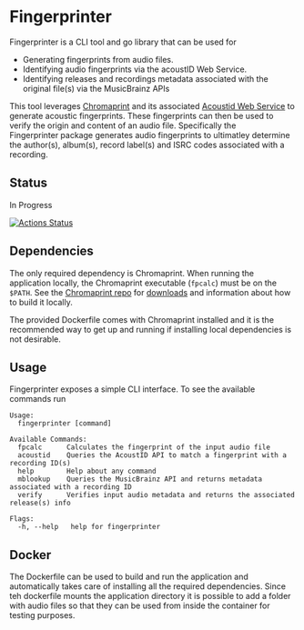 # Fingerprinter

Fingerprinter is a CLI tool and go library that can be used for
- Generating fingerprints from audio files.
- Identifying audio fingerprints via the acoustID Web Service.
- Identifying releases and recordings metadata associated with the original file(s) via the MusicBrainz APIs

This tool leverages [Chromaprint](https://acoustid.org/chromaprint) and its associated [Acoustid Web Service](https://acoustid.org/webservice) to generate acoustic fingerprints.
These fingerprints can then be used to verify the origin and content of an audio file.
Specifically the Fingerprinter package generates audio fingerprints to ultimatley determine the author(s), album(s), record label(s) and ISRC codes associated with a recording.

## Status
In Progress

[![Actions Status](https://github.com/ocramh/fingerprinter/workflows/Test/badge.svg)](https://github.com/ocramh/fingerprinter/actions)

## Dependencies
The only required dependency is Chromaprint.
When running the application locally, the Chromaprint executable (`fpcalc`) must be on the `$PATH`.
See the [Chromaprint repo](https://github.com/acoustid/chromaprint) for [downloads](https://github.com/acoustid/chromaprint/releases) and information about how to build it locally.

The provided Dockerfile comes with Chromaprint installed and it is the recommended way to get up and running if installing local dependencies is not desirable.

## Usage
Fingerprinter exposes a simple CLI interface.
To see the available commands run
```
Usage:
  fingerprinter [command]

Available Commands:
  fpcalc      Calculates the fingerprint of the input audio file
  acoustid    Queries the AcoustID API to match a fingerprint with a recording ID(s)
  help        Help about any command
  mblookup    Queries the MusicBrainz API and returns metadata associated with a recording ID
  verify      Verifies input audio metadata and returns the associated release(s) info

Flags:
  -h, --help   help for fingerprinter
```

## Docker
The Dockerfile can be used to build and run the application and automatically takes care of installing all the required dependencies.
Since teh dockerfile mounts the application directory it is possible to add a folder with audio files so that they can be used from inside the container for testing purposes.
